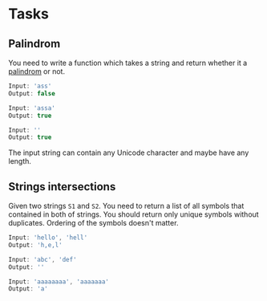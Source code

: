 # Tasks

## Palindrom
You need to write a function which takes a string and return whether it a [palindrom](https://en.wikipedia.org/wiki/Palindrome) or not.

```javascript
Input: 'ass'
Output: false

Input: 'assa'
Output: true

Input: ''
Output: true
```

The input string can contain any Unicode character and maybe have any length.

## Strings intersections
Given two strings `S1` and `S2`. You need to return a list of all symbols that contained in both of strings. You should return only unique symbols without duplicates. Ordering of the symbols doesn't matter.


```javascript
Input: 'hello', 'hell' 
Output: 'h,e,l'

Input: 'abc', 'def'
Output: ''

Input: 'aaaaaaaa', 'aaaaaaa'
Output: 'a'
```
